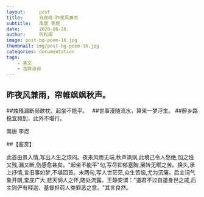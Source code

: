 ```yaml
---
layout:     post
title:      乌夜啼·昨夜风兼雨
subtitle:   南唐 李煜
date:       2020-06-16
author:     听松阁
image: post-bg-poem-16.jpg
thumbnail: img/post-bg-poem-16.jpg
categories: documentation
tags:
    - 美文
    - 古典诗词
---
```


## 昨夜风兼雨，帘帷飒飒秋声。
##烛残漏断频欹枕，起坐不能平。
&nbsp;
##世事漫随流水，算来一梦浮生。
##醉乡路稳宜频到，此外不堪行。

南唐 李煜

##【鉴赏】

此首由景入情,写出人生之烦闷。夜来风雨无端,秋声飒飒,此境己令人愁绝,加之烛又残,漏又断,伤感愈甚矣。"起坐不能平"句,写尽抑郁塞胸,展转无眠之苦。换头,承上抒情,言旧事如梦,不堪回首。末两句,写人世茫茫,众生苦恼,尤为沉痛。后主词气象开朗,堂庑广大,悲天悯人之怀,随处流露。王静安谓："道君不过自道身世之戚,后主则俨有释迦、基督担荷人类罪恶之意。"其言良然。
